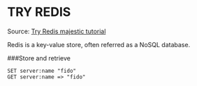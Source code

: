 TRY REDIS
===

Source: [Try Redis majestic tutorial][url-tutorial]



Redis is a key-value store, often referred as a NoSQL database. 

###Store and retrieve 

```
SET server:name "fido"
GET server:name => "fido"
```


[url-tutorial]: http://try.redis.io/
<!--- Gist filenames: following-tutorial-try.redis.io-NUMBER -->
